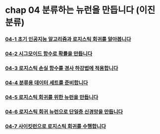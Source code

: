 # chap 04 분류하는 뉴런을 만듭니다 (이진 분류)

### [04-1 초기 인공지능 알고리즘과 로지스틱 회귀를 알아봅니다](https://github.com/hyunmin0317/DeepLearning_Study/blob/master/chap04/section01/chap04-1.md)

### [04-2 시그모이드 함수로 확률을 만듭니다](https://github.com/hyunmin0317/DeepLearning_Study/blob/master/chap04/section02/chap04-2.md)

### [04-3 로지스틱 손실 함수를 경사 하강법에 적용합니다](https://github.com/hyunmin0317/DeepLearning_Study/blob/master/chap04/section03/chap04-3.md)

### [04-4 분류용 데이터 세트를 준비합니다](https://github.com/hyunmin0317/DeepLearning_Study/blob/master/chap04/section04/github/chap04-4.md)

### [04-5 로지스틱 회귀를 위한 뉴런을 만듭니다](https://github.com/hyunmin0317/DeepLearning_Study/blob/master/chap04/section05/github/chap04-5.md)

### [04-6 로지스틱 회귀 뉴런으로 단일층 신경망을 만듭니다](https://github.com/hyunmin0317/DeepLearning_Study/blob/master/chap04/section06/github/chap04-6.md)

### [04-7 사이킷런으로 로지스틱 회귀를 수행합니다](https://github.com/hyunmin0317/DeepLearning_Study/blob/master/chap04/section07/github/chap04-7.md)

